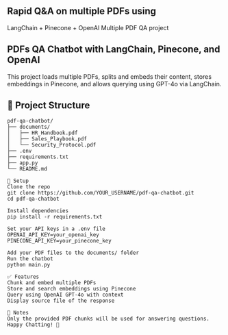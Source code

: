 ## Rapid Q&A on multiple PDFs using
LangChain + Pinecone + OpenAI Multiple PDF QA project 

## PDFs QA Chatbot with LangChain, Pinecone, and OpenAI

This project loads multiple PDFs, splits and embeds their content, stores embeddings in Pinecone, and allows querying using GPT-4o via LangChain.

## 📂 Project Structure

```text
pdf-qa-chatbot/
├── documents/
│   ├── HR_Handbook.pdf
│   ├── Sales_Playbook.pdf
│   └── Security_Protocol.pdf
├── .env
├── requirements.txt
├── app.py
└── README.md

🔧 Setup
Clone the repo
git clone https://github.com/YOUR_USERNAME/pdf-qa-chatbot.git
cd pdf-qa-chatbot

Install dependencies
pip install -r requirements.txt

Set your API keys in a .env file 
OPENAI_API_KEY=your_openai_key
PINECONE_API_KEY=your_pinecone_key

Add your PDF files to the documents/ folder
Run the chatbot
python main.py

✅ Features
Chunk and embed multiple PDFs
Store and search embeddings using Pinecone
Query using OpenAI GPT-4o with context
Display source file of the response

📌 Notes
Only the provided PDF chunks will be used for answering questions.
Happy Chatting! 💬

